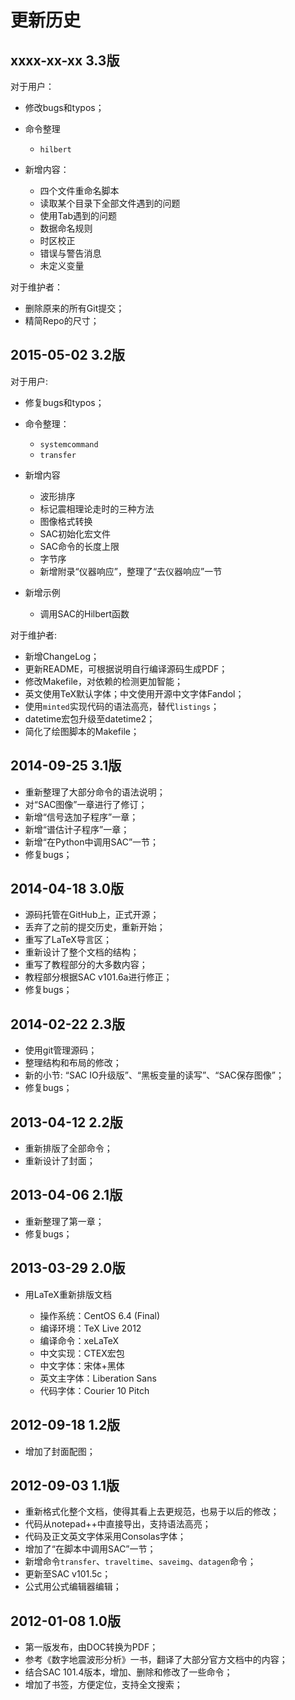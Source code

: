 更新历史
========

xxxx-xx-xx 3.3版
----------------

对于用户：

- 修改bugs和typos；
- 命令整理

    - `hilbert`

- 新增内容：

    - 四个文件重命名脚本
    - 读取某个目录下全部文件遇到的问题
    - 使用Tab遇到的问题
    - 数据命名规则
    - 时区校正
    - 错误与警告消息
    - 未定义变量

对于维护者：

- 删除原来的所有Git提交；
- 精简Repo的尺寸；

2015-05-02 3.2版
----------------

对于用户:

- 修复bugs和typos；
- 命令整理：

  - `systemcommand`
  - `transfer`

- 新增内容

  - 波形排序
  - 标记震相理论走时的三种方法
  - 图像格式转换
  - SAC初始化宏文件
  - SAC命令的长度上限
  - 字节序
  - 新增附录“仪器响应”，整理了“去仪器响应”一节

- 新增示例

  - 调用SAC的Hilbert函数

对于维护者:

- 新增ChangeLog；
- 更新README，可根据说明自行编译源码生成PDF；
- 修改Makefile，对依赖的检测更加智能；
- 英文使用TeX默认字体；中文使用开源中文字体Fandol；
- 使用`minted`实现代码的语法高亮，替代`listings`；
- datetime宏包升级至datetime2；
- 简化了绘图脚本的Makefile；

2014-09-25 3.1版
----------------

- 重新整理了大部分命令的语法说明；
- 对“SAC图像”一章进行了修订；
- 新增“信号迭加子程序”一章；
- 新增“谱估计子程序”一章；
- 新增“在Python中调用SAC”一节；
- 修复bugs；

2014-04-18 3.0版
----------------

- 源码托管在GitHub上，正式开源；
- 丢弃了之前的提交历史，重新开始；
- 重写了LaTeX导言区；
- 重新设计了整个文档的结构；
- 重写了教程部分的大多数内容；
- 教程部分根据SAC v101.6a进行修正；
- 修复bugs；

2014-02-22 2.3版
----------------

- 使用git管理源码；
- 整理结构和布局的修改；
- 新的小节: “SAC IO升级版”、“黑板变量的读写”、“SAC保存图像”；
- 修复bugs；

2013-04-12 2.2版
----------------

- 重新排版了全部命令；
- 重新设计了封面；

2013-04-06 2.1版
----------------

- 重新整理了第一章；
- 修复bugs；

2013-03-29 2.0版
----------------

- 用LaTeX重新排版文档

  - 操作系统：CentOS 6.4 (Final)
  - 编译环境：TeX Live 2012
  - 编译命令：xeLaTeX
  - 中文实现：CTEX宏包
  - 中文字体：宋体+黑体
  - 英文主字体：Liberation Sans
  - 代码字体：Courier 10 Pitch

2012-09-18 1.2版
----------------

- 增加了封面配图；

2012-09-03 1.1版
----------------

- 重新格式化整个文档，使得其看上去更规范，也易于以后的修改；
- 代码从notepad++中直接导出，支持语法高亮；
- 代码及正文英文字体采用Consolas字体；
- 增加了“在脚本中调用SAC”一节；
- 新增命令`transfer`、`traveltime`、`saveimg`、`datagen`命令；
- 更新至SAC v101.5c；
- 公式用公式编辑器编辑；

2012-01-08 1.0版
----------------

- 第一版发布，由DOC转换为PDF；
- 参考《数字地震波形分析》一书，翻译了大部分官方文档中的内容；
- 结合SAC 101.4版本，增加、删除和修改了一些命令；
- 增加了书签，方便定位，支持全文搜索；
